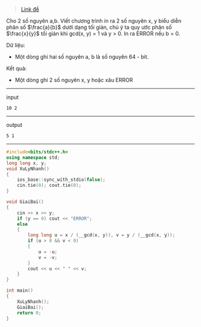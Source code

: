 > [Link đề](https://thptchuyen.ntucoder.net/Problem/Details/4514)

Cho 2 số nguyên a,b. Viết chương trình in ra 2 số nguyên x, y biểu diễn phân số $\frac{a}{b}$ dưới dạng tối giản, chú ý ta quy ước phân số $\frac{x}{y}$ tối giản khi gcd(x, y) = 1 và y > 0. In ra ERROR nếu b = 0.

Dữ liệu:

-  Một dòng ghi hai số nguyên a, b là số nguyên 64 - bit.

Kết quả:

-  Một dòng ghi 2 số nguyên x, y hoặc xâu ERROR
---
input
```
10 2
```
---
output
```
5 1
```
---
```cpp
#include<bits/stdc++.h>
using namespace std;
long long x, y;
void XuLyNhanh()
{
    ios_base::sync_with_stdio(false);
    cin.tie(0); cout.tie(0);
}

void GiaiBai()
{
    cin >> x >> y;
    if (y == 0) cout << "ERROR";
    else
    {
        long long u = x / (__gcd(x, y)), v = y / (__gcd(x, y));
        if (u > 0 && v < 0)
        {
            u = -u;
            v = -v;
        }
        cout << u << " " << v;
    }
}

int main()
{
    XuLyNhanh();
    GiaiBai();
    return 0;
}
    
```
